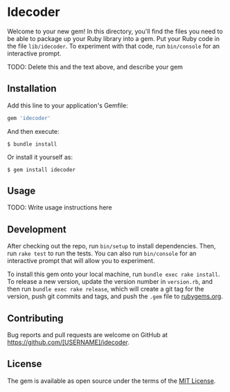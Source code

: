 # Idecoder

Welcome to your new gem! In this directory, you'll find the files you need to be able to package up your Ruby library into a gem. Put your Ruby code in the file `lib/idecoder`. To experiment with that code, run `bin/console` for an interactive prompt.

TODO: Delete this and the text above, and describe your gem

## Installation

Add this line to your application's Gemfile:

```ruby
gem 'idecoder'
```

And then execute:

    $ bundle install

Or install it yourself as:

    $ gem install idecoder

## Usage

TODO: Write usage instructions here

## Development

After checking out the repo, run `bin/setup` to install dependencies. Then, run `rake test` to run the tests. You can also run `bin/console` for an interactive prompt that will allow you to experiment.

To install this gem onto your local machine, run `bundle exec rake install`. To release a new version, update the version number in `version.rb`, and then run `bundle exec rake release`, which will create a git tag for the version, push git commits and tags, and push the `.gem` file to [rubygems.org](https://rubygems.org).

## Contributing

Bug reports and pull requests are welcome on GitHub at https://github.com/[USERNAME]/idecoder.


## License

The gem is available as open source under the terms of the [MIT License](https://opensource.org/licenses/MIT).
